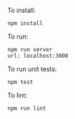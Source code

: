 To install:

    npm install

To run:

    npm run server
    url: localhost:3000

To run unit tests:

    npm test

To lint:

    npm run lint

